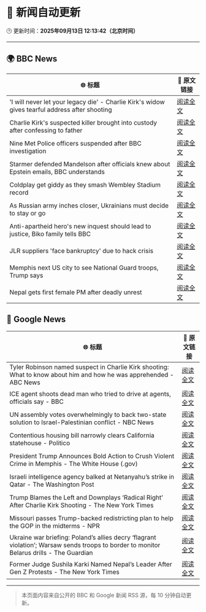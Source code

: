 # 🧠 新闻自动更新

🕒 更新时间：**2025年09月13日 12:13:42（北京时间）**

---

## 🌍 BBC News

| 🌐 标题 | 🔗 原文链接 |
|--------|-------------|
| 'I will never let your legacy die' - Charlie Kirk's widow gives tearful address after shooting | [阅读全文](https://www.bbc.com/news/articles/cz9je8lxge4o?at_medium=RSS&at_campaign=rss) |
| Charlie Kirk's suspected killer brought into custody after confessing to father | [阅读全文](https://www.bbc.com/news/articles/cly7417ge50o?at_medium=RSS&at_campaign=rss) |
| Nine Met Police officers suspended after BBC investigation | [阅读全文](https://www.bbc.com/news/articles/cn839398xzpo?at_medium=RSS&at_campaign=rss) |
| Starmer defended Mandelson after officials knew about Epstein emails, BBC understands | [阅读全文](https://www.bbc.com/news/articles/c5yq455w36vo?at_medium=RSS&at_campaign=rss) |
| Coldplay get giddy as they smash Wembley Stadium record | [阅读全文](https://www.bbc.com/news/articles/c306m86y824o?at_medium=RSS&at_campaign=rss) |
| As Russian army inches closer, Ukrainians must decide to stay or go | [阅读全文](https://www.bbc.com/news/articles/cy50kk14y00o?at_medium=RSS&at_campaign=rss) |
| Anti-apartheid hero's new inquest should lead to justice, Biko family tells BBC | [阅读全文](https://www.bbc.com/news/articles/c931n9eelpeo?at_medium=RSS&at_campaign=rss) |
| JLR suppliers 'face bankruptcy' due to hack crisis | [阅读全文](https://www.bbc.com/news/articles/czdjn0lv64ro?at_medium=RSS&at_campaign=rss) |
| Memphis next US city to see National Guard troops, Trump says | [阅读全文](https://www.bbc.com/news/articles/c9v7ydn7dv1o?at_medium=RSS&at_campaign=rss) |
| Nepal gets first female PM after deadly unrest | [阅读全文](https://www.bbc.com/news/articles/c179qne0zw0o?at_medium=RSS&at_campaign=rss) |

## 📰 Google News

| 🌐 标题 | 🔗 原文链接 |
|--------|-------------|
| Tyler Robinson named suspect in Charlie Kirk shooting: What to know about him and how he was apprehended - ABC News | [阅读全文](https://news.google.com/rss/articles/CBMimAFBVV95cUxQQWYtdTVXWC03bDJQTVV6SXFRcVlwaGVzeFJDNmdLTUtEM3BXajVBazUwYktmZTdDUkNwcGFyeWhtSG14NHhkT214cXpfdk1OMF9RMDZjWGxQeXl0b0YyM19oMzd3ODhDUUFVbE9VM1R5ME9CeUdTZlBtdGRzYXVyU2JyZ1Bkd0Zpem9jUU51TDBUSWhRNnRacdIBngFBVV95cUxPMU5sbWNpUWxsMWNYcXBmNnpyZWxZVlJUTmY2ZXQxRGJsdGlzeHV3UHlDZHlEWUY4NWFSSTNMQ0ZreFdndEZmRUJxX2lUSk95cTBxem96RDZ4eTBFTWVWQ2piREVZTjZyMy16ODBfXzlJa0l6U0I2Ui0tN0JNdGhHd2pOOUFTdmNlMVRKSGhwOFMzOEpkNFc1MUpkRlZTQQ?oc=5) |
| ICE agent shoots dead man who tried to drive at agents, officials say - BBC | [阅读全文](https://news.google.com/rss/articles/CBMiWkFVX3lxTE54T1JCQXlOeDZCZEdZT3RUYkhHbm5ZN0NKQk9tYkdJM0x5M0hxN2hJckFHV05IZ0F1ZUtpRmxxZUNTT05wc2VIMnZmZC1QOEtCNHFNV3hnYXdBd9IBX0FVX3lxTE1BUXNBMTZzMmNqcEZKWFdVUGQ5NU8zeGdUOWpsLVM1cC1Bb2poUGdTZ0c1UWJIcTQwTHBYYkV3MUZoRTVxSVRFeUdNRFp5bElCd2Vqb1lKX1poZVpIUVI4?oc=5) |
| UN assembly votes overwhelmingly to back two-state solution to Israel-Palestinian conflict - NBC News | [阅读全文](https://news.google.com/rss/articles/CBMiugFBVV95cUxPVUlaY1lzclo4Z1hEWl9UdTRvQ2tBSHp0LUlacE5VUE5MM01RVEN5aUZ6TU42a09ZTHo1T0lpQ0FpekFlOHZfT0dtLW9yRlRiWWNZX0FMTWphdGFzYWJNLU5uZFJkWEpEUUZHZk1uQXU1SzhJdUthYzNnZjNXeXIxdzVhOG1icEQ3OVp5TlN6UnZfS0p6STNHblZReFVscnFsRlR5VFlzMTNfRkMzNXFGaDd6cnBtNkQ5UUHSAVZBVV95cUxPeVpyWlV1Ty12MUljWFdpQXBIdWZ4X295RV8yTTBSS25PbnNaZkVmSzFxWG11b1cxLWwwMFhZa0RrOGZSYTlnTllGb1ZRcHBFMFBITURxdw?oc=5) |
| Contentious housing bill narrowly clears California statehouse - Politico | [阅读全文](https://news.google.com/rss/articles/CBMilwFBVV95cUxNOFJVYkZ6VG1fVVVBUlBaS0I3RF94dXhnSTRZOTk4Z1pScVUyNjRWRXFud1FNdkFmWjRyMzItMklTYU04NnJaeE9ZdFRrc1N4Z3N1bGFlMFBaN1IxWml3aTkyQll2LW5fWGs5ZDg3dDN2dzA3dG42S1AwNkhlbzhOSnlhZ3pqS2dYcVlzZ1dfczFteS1fYjQ0?oc=5) |
| President Trump Announces Bold Action to Crush Violent Crime in Memphis - The White House (.gov) | [阅读全文](https://news.google.com/rss/articles/CBMitwFBVV95cUxOWGpLem9TalBpb1BxT0NCeUhEaVBrQ3Q2czk0M0pNb0hJQVBmTjBnWkFzbGJxMm43eGJoWGY0blhmcTZ3NE12bTRxaVFQRGFqQklJcjMzZG4zM0NwRkJpWjgySHFSUXN1Q3VoZjl0RjFFZWJZaFpOMC1XU2t3WVQ5UzRRN0tUWFlacUNVTVhDQzZZU01XLUhxTF9hSVZ6X3FrbG5qRDJwMWN3Xy1COXFwQmZNR1FiU2s?oc=5) |
| Israeli intelligence agency balked at Netanyahu’s strike in Qatar - The Washington Post | [阅读全文](https://news.google.com/rss/articles/CBMiiAFBVV95cUxPWkJCN3R5LUlQN3hVeE9ncFViSEd4VzNPWGhRMXVReVItUGRNZkZnM213ODBMUmZ2Vjk2S2dVOUtBUHVOenlDaUl6LTltN3dkMlFQZVZvWTNpWUpNR2J4LWl4dFM5Sl9qaXJCbkE4MF95ZGN6SDdzSDdta2RaUDFkRWtkQmp1ekc2?oc=5) |
| Trump Blames the Left and Downplays ‘Radical Right’ After Charlie Kirk Shooting - The New York Times | [阅读全文](https://news.google.com/rss/articles/CBMihgFBVV95cUxQN2ZXSTlGbzRTVzdtLUNZczVUaFBZN2RlOEdtbVZhQ0xNazliVTdIYlNNRXk1bnplQmRTNW11TlBjLUxxUWtKNjBCQWp3d3EtLTZUQm9XZ1ROQ01vbk5uYlAwLTRUVEFqUVJySlpIZ1lpS1hjbDhoR1NONmtkRFdYb0VuMDF5dw?oc=5) |
| Missouri passes Trump-backed redistricting plan to help the GOP in the midterms - NPR | [阅读全文](https://news.google.com/rss/articles/CBMiigFBVV95cUxPMmxBZk9GWVlDX0NhMGUxVzdPOF9GT3lQUnFUbGJOYnM5b05yc1ZkbTZIZ1JfeENUWWw0Tlp1c002WXRwelI1d05YS2RjM3BoOTQwcmVVQWlSVk95YUdOT0g0TXdHSS13dG5semt2TXB1TmxMWlVwSEdMSDhfZERQbFZtTEk2WkUzY1E?oc=5) |
| Ukraine war briefing: Poland’s allies decry ‘flagrant violation’; Warsaw sends troops to border to monitor Belarus drills - The Guardian | [阅读全文](https://news.google.com/rss/articles/CBMi9AFBVV95cUxNZG9RLVRMNzExRHFrcWZTWDBNX2ZvWFVfY2xRbno1cG5kTlFHVUlNbWRwTDRIM0tmZHBhWmR5QU4yT09BUlVPd085Q0JwZXl6M3cySUFULS11RjlyUkZQb0dqRjNBRlVKODR5RWZOLXlYazhHRmo0UE9TRGZIaEIyZUI1SXRKTGw0NWtfQ2o1V1Y5d282S1E0X19lUEZFV0lXNUdJb2s0Ql9iYzk3Y1dnbXMxeF9qZ3ZObDNZOG9Bcm1tSURLOU5FWWt5bEF0R2R4T3Y0ZUJheEdwc1M2X2hBNmtvMFJjMDliNUMyMTYtaDNyU0ZK?oc=5) |
| Former Judge Sushila Karki Named Nepal’s Leader After Gen Z Protests - The New York Times | [阅读全文](https://news.google.com/rss/articles/CBMijAFBVV95cUxOUVhfeGFqRzExWDRjWDJPUnBVdWlTS09LS0IybUhWWG1zb25hS2UyMW4tWllkUXUtemtINkstVnpySEZ6TFlVd3g2Zm05SlZtdkZnWWoxcmJmajIwYnNfQXJsV2F6TVo5OXhRQWhxek9qUUFhOFZjSUQ3Rk5qeGxCbXR5c3hVazRzMmFEMQ?oc=5) |

---
> 本页面内容来自公开的 BBC 和 Google 新闻 RSS 源，每 10 分钟自动更新。